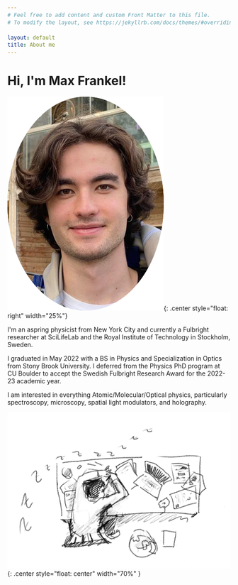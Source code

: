 ```yaml
---
# Feel free to add content and custom Front Matter to this file.
# To modify the layout, see https://jekyllrb.com/docs/themes/#overriding-theme-defaults

layout: default
title: About me
---
```


<h1> Hi, I'm Max Frankel! </h1>


![Profile picture](/pages/images/prof_pic.png){: .center style="float: right" width="25%"}

I'm an aspring physicist from New York City and currently a Fulbright researcher at SciLifeLab and the Royal Institute of Technology in Stockholm, Sweden. 

I graduated in May 2022 with a BS in Physics and Specialization in Optics from Stony Brook University. I deferred from the Physics PhD program at CU Boulder to accept the Swedish Fulbright Research Award for the 2022-23 academic year.

I am interested in everything Atomic/Molecular/Optical physics, particularly spectroscopy, microscopy, spatial light modulators, and holography.

![Man with cigarette](/pages/images/Sleep_At_Desk.png){: .center style="float: center" width="70%" }
